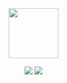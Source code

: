 <div id="header" align="center">
  <img src="https://media.giphy.com/media/M9gbBd9nbDrOTu1Mqx/giphy.gif" width="100"/>
</div>
<BR>
<div id="header" align="center">
<a href="https://www.linkedin.com/in/meg-grooms/"><img src="https://img.shields.io/badge/LinkedIn-blue"></a>
<a href="https://instagram.com/gameschooling_meg"><img src="https://img.shields.io/badge/Instagram-red"></a>
